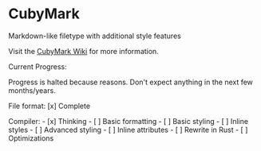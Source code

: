 # CubyMark
Markdown-like filetype with additional style features

Visit the [CubyMark Wiki](https://github.com/Coobyk/CubyMark/wiki) for more information.

Current Progress:

Progress is halted because reasons. Don't expect anything in the next few months/years.

File format: [x] Complete

Compiler: 
    - [x] Thinking
    - [ ] Basic formatting
    - [ ] Basic styling
    - [ ] Inline styles
    - [ ] Advanced styling
    - [ ] Inline attributes
    - [ ] Rewrite in Rust
    - [ ] Optimizations

